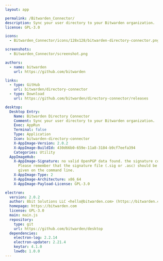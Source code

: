 ```yaml
---
layout: app

permalink: /Bitwarden_Connector/
description: Sync your user directory to your Bitwarden organization.
license: GPL-3.0

icons:
  - Bitwarden_Connector/icons/128x128/bitwarden-directory-connector.png

screenshots:
  - Bitwarden_Connector/screenshot.png

authors:
  - name: bitwarden
    url: https://github.com/bitwarden

links:
  - type: GitHub
    url: bitwarden/directory-connector
  - type: Download
    url: https://github.com/bitwarden/directory-connector/releases

desktop:
  Desktop Entry:
    Name: Bitwarden Directory Connector
    Comment: Sync your user directory to your Bitwarden organization.
    Exec: AppRun
    Terminal: false
    Type: Application
    Icon: bitwarden-directory-connector
    X-AppImage-Version: 2.0.2
    X-AppImage-BuildId: 430d66b0-659e-11a8-3184-b9cf7eefa394
    Categories: Utility
  AppImageHub:
    X-AppImage-Signature: no valid OpenPGP data found. the signature could not be verified.
      Please remember that the signature file (.sig or .asc) should be the first file
      given on the command line.
    X-AppImage-Type: 2
    X-AppImage-Architecture: x86_64
    X-AppImage-Payload-License: GPL-3.0

electron:
  version: 2.0.2
  author: 8bit Solutions LLC <hello@bitwarden.com> (https://bitwarden.com)
  homepage: https://bitwarden.com
  license: GPL-3.0
  main: main.js
  repository:
    type: git
    url: https://github.com/bitwarden/desktop
  dependencies:
    electron-log: 2.2.14
    electron-updater: 2.21.4
    keytar: 4.1.0
    lowdb: 1.0.0
---
```

